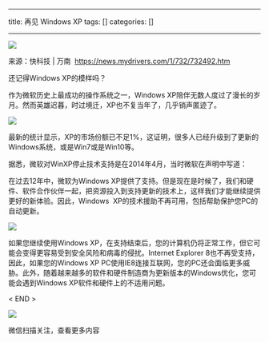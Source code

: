 
--- 
title:  再见 Windows XP 
tags: []
categories: [] 

---
<img src="https://imgconvert.csdnimg.cn/aHR0cHM6Ly9tbWJpei5xcGljLmNuL21tYml6X2pwZy9MR2g3Ym44S2JZQ2FlMmgybGliVlc2ZGFlN3dkc2pUTWZOcDg5M2M1NW04WnhJT0dHTHlpYmtodEh1eENEWGJoNlE2U0c1bGlhWURCeE9FR01lUTBhMmE3QS82NDA?x-oss-process=image/format,png">

>  
  来源：快科技 | 万南  
  https://news.mydrivers.com/1/732/732492.htm 
 

还记得Windows XP的模样吗？

作为微软历史上最成功的操作系统之一，Windows XP陪伴无数人度过了漫长的岁月。然而英雄迟暮，时过境迁，XP也不复当年了，几乎销声匿迹了。

<img src="https://imgconvert.csdnimg.cn/aHR0cHM6Ly9tbWJpei5xcGljLmNuL21tYml6X2pwZy9LMFRNTnEzN1ZOMjZRNnFYY1VjVlp5UHJQV0E1aWFRdDFBZzMzaHdabG1yaWI3SDRveDBhTWdObm9pYkZyUFJGSWNxTFBMcUV2NkV2U2liQ2liWHFVUmJTUmV3LzY0MA?x-oss-process=image/format,png">

最新的统计显示，XP的市场份额已不足1%，这证明，很多人已经升级到了更新的Windows系统，或是Win7或是Win10等。

据悉，微软对WinXP停止技术支持是在2014年4月，当时微软在声明中写道：

在过去12年中，微软为Windows XP提供了支持。但是现在是时候了，我们和硬件、软件合作伙伴一起，把资源投入到支持更新的技术上，这样我们才能继续提供更好的新体验。因此，Windows  XP的技术援助不再可用，包括帮助保护您PC的自动更新。

<img src="https://imgconvert.csdnimg.cn/aHR0cHM6Ly9tbWJpei5xcGljLmNuL21tYml6X2pwZy9LMFRNTnEzN1ZOMjZRNnFYY1VjVlp5UHJQV0E1aWFRdDFEVmVqbTdJRkNEMXduY0IwZUZGVzkzMmljUzRMMTlqZWRNVzFWU0pweHl2MG1lam41NlpacGljUS82NDA?x-oss-process=image/format,png">

如果您继续使用Windows XP，在支持结束后，您的计算机仍将正常工作，但它可能会变得更容易受到安全风险和病毒的侵扰。Internet Explorer 8也不再受支持，因此，如果您的Windows XP PC使用IE8连接互联网，您的PC还会面临更多威胁。此外，随着越来越多的软件和硬件制造商为更新版本的Windows优化，您可能会遇到Windows XP软件和硬件上的不适用问题。

&lt; END &gt;

<img src="https://imgconvert.csdnimg.cn/aHR0cHM6Ly9tbWJpei5xcGljLmNuL21tYml6X2dpZi9QdlA2cWpVcHZJcFh1ZmlibEhVcndWT0loNFg4WWhwYXBpYU1rQk9sSE16b0ZRQm1Qd3dUWEREOG1Dd3pQWEdydUxRbEVBR1VTT3c4aWNQV0FydnRRaWFMTVEvNjQw?x-oss-process=image/format,png">

微信扫描关注，查看更多内容
